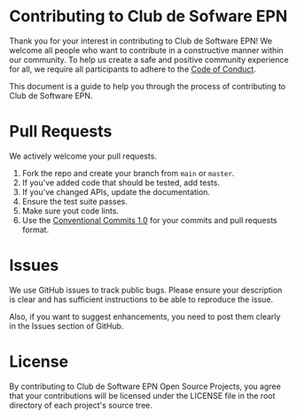 # Contributing to Club de Sofware EPN

Thank you for your interest in contributing to Club de Software EPN! We welcome all people who want to contribute in a constructive manner within our community.
To help us create a safe and positive community experience for all, we require all participants to adhere to the [Code of Conduct](https://github.com/Club-de-Software-EPN/code-of-conduct-ES/blob/main/README.md).

This document is a guide to help you through the process of contributing to Club de Software EPN.

# Pull Requests

We actively welcome your pull requests.

1. Fork the repo and create your branch from `main` or `master`.
2. If you've added code that should be tested, add tests.
3. If you've changed APIs, update the documentation.
4. Ensure the test suite passes.
5. Make sure yout code lints.
6. Use the [Conventional Commits 1.0](https://www.conventionalcommits.org/en/v1.0.0/) for your commits and pull requests format.

# Issues

We use GitHub issues to track public bugs. Please ensure your description is clear and has sufficient instructions to be able to reproduce the issue.

Also, if you want to suggest enhancements, you need to post them clearly in the Issues section of GitHub.


# License

By contributing to Club de Software EPN Open Source Projects, you agree that your contributions will be licensed under the LICENSE file in the root directory of each project's source tree.